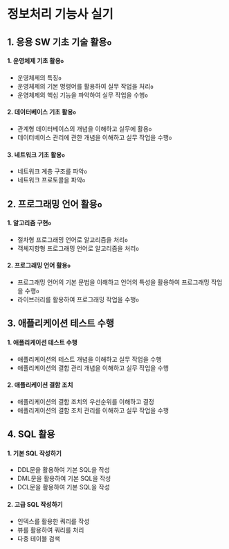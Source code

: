 # 정보처리 기능사 실기

## 1. 응용 SW 기초 기술 활용`o`

#### 1. 운영체제 기초 활용`o`

* 운영체제의 특징`o`
* 운영체제의 기본 명령어를 활용하여 실무 작업을 처리`o`
* 운영체제의 핵심 기능을 파악하여 실무 작업을 수행`o`

#### 2. 데이터베이스 기초 활용`o`

* 관계형 데이터베이스의 개념을 이해하고 실무에 활용`o`
* 데이터베이스 관리에 관한 개념을 이해하고 실무 작업을 수행`o`

#### 3. 네트워크 기초 활용`o`

* 네트워크 계층 구조를 파악`o`
* 네트워크 프로토콜을 파악`o`

## 2. 프로그래밍 언어 활용`o`

#### 1. 알고리즘 구현`o`

* 절차형 프로그래밍 언어로 알고리즘을 처리`o`
* 객체지향형 프로그래밍 언어로 알고리즘을 처리`o`

#### 2. 프로그래밍 언어 활용`o`

* 프로그래밍 언어의 기본 문법을 이해하고 언어의 특성을 활용하여 프로그래밍 작업을 수행`o`
* 라이브러리를 활용하여 프로그래밍 작업을 수행`o`

## 3. 애플리케이션 테스트 수행

#### 1. 애플리케이션 테스트 수행

* 애플리케이션의 테스트 개념을 이해하고 실무 작업을 수행
* 애플리케이션의 결함 관리 개념을 이해하고 실무 작업을 수행

#### 2. 애플리케이션 결함 조치

* 애플리케이션의 결함 조치의 우선순위를 이해하고 결정
* 애플리케이션의 결함 조치 관리를 이해하고 실무 작업을 수행

## 4. SQL 활용

#### 1. 기본 SQL 작성하기

* DDL문을 활용하여 기본 SQL을 작성
* DML문을 활용하여 기본 SQL을 작성
* DCL문을 활용하여 기본 SQL을 작성

#### 2. 고급 SQL 작성하기

* 인덱스를 활용한 쿼리를 작성
* 뷰를 활용하여 쿼리를 처리
* 다중 테이블 검색
